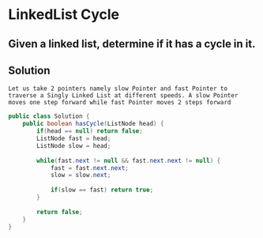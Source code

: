 # LinkedList Cycle

## Given a linked list, determine if it has a cycle in it.

## Solution
```
Let us take 2 pointers namely slow Pointer and fast Pointer to traverse a Singly Linked List at different speeds. A slow Pointer moves one step forward while fast Pointer moves 2 steps forward
```

```java
public class Solution {
    public boolean hasCycle(ListNode head) {
        if(head == null) return false;
        ListNode fast = head;
        ListNode slow = head;
        
        while(fast.next != null && fast.next.next != null) {
            fast = fast.next.next;
            slow = slow.next;
            
            if(slow == fast) return true;
        }
        
        return false;
    }
}
```